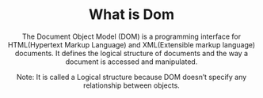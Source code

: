 <div align="center"> 
<h1 >What is Dom</h1>
<p>The Document Object Model (DOM) is a programming interface for HTML(Hypertext Markup Language) and XML(Extensible markup language) documents. It defines the logical structure of documents and the way a document is accessed and manipulated.</p>
<p>Note: It is called a Logical structure because DOM doesn’t specify any relationship between objects. </p>
</div>